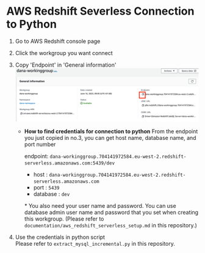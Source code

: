 
# AWS Redshift Severless Connection to Python

  

1. Go to AWS Redshift console page

2. Click the workgroup you want connect

3. Copy 'Endpoint' in 'General information'
<br><img  src = screenshots/aws_redshift_serverless_wg_endpoint.png  width = 500></img>


	* **How to find credentials for connection to python**
From the endpoint you just copied in no.3, you can get host name, database name, and port number <br>

	   endpoint: `dana-workinggroup.704141972584.eu-west-2.redshift-serverless.amazonaws.com:5439/dev`<br>
		* host : `dana-workinggroup.704141972584.eu-west-2.redshift-serverless.amazonaws.com` 
		* port : `5439` 
		* database : `dev `<br>

		 \*	You also need your user name and password. You can use database admin user name and password that you set when creating this workgroup. (Please refer to `documentation/aws_redshift_serverless_setup.md` in this repository.)

  

4. Use the credentials in python script <br>
	 Please refer to `extract_mysql_incremental.py` in this repository.